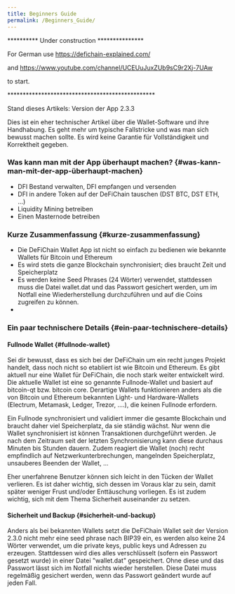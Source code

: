 ```yaml
---
title: Beginners Guide
permalink: /Beginners_Guide/
---
```


\*\*\*\*\*\*\*\*\*\* Under construction \*\*\*\*\*\*\*\*\*\*\*\*\*\*\*

For German use <https://defichain-explained.com/>

and <https://www.youtube.com/channel/UCEUuJuxZUb9sC9r2Xj-7UAw>

to start.

\*\*\*\*\*\*\*\*\*\*\*\*\*\*\*\*\*\*\*\*\*\*\*\*\*\*\*\*\*\*\*\*\*\*\*\*\*\*\*\*\*\*\*\*\*\*\*\*

Stand dieses Artikels: Version der App 2.3.3

Dies ist ein eher technischer Artikel über die Wallet-Software und ihre
Handhabung. Es geht mehr um typische Fallstricke und was man sich
bewusst machen sollte. Es wird keine Garantie für Vollständigkeit und
Korrektheit gegeben.

### Was kann man mit der App überhaupt machen? {#was-kann-man-mit-der-app-überhaupt-machen}

- DFI Bestand verwalten, DFI empfangen und versenden
- DFI in andere Token auf der DeFiChain tauschen (DST BTC, DST ETH, ...)
- Liquidity Mining betreiben
- Einen Masternode betreiben

### Kurze Zusammenfassung {#kurze-zusammenfassung}

- Die DeFiChain Wallet App ist nicht so einfach zu bedienen wie bekannte
  Wallets für Bitcoin und Ethereum
- Es wird stets die ganze Blockchain synchronisiert; dies braucht Zeit
  und Speicherplatz
- Es werden keine Seed Phrases (24 Wörter) verwendet, stattdessen muss
  die Datei wallet.dat und das Passwort gesichert werden, um im Notfall
  eine Wiederherstellung durchzuführen und auf die Coins zugreifen zu
  können.
-

### Ein paar technischere Details {#ein-paar-technischere-details}

#### Fullnode Wallet {#fullnode-wallet}

Sei dir bewusst, dass es sich bei der DeFiChain um ein recht junges
Projekt handelt, dass noch nicht so etabliert ist wie Bitcoin und
Ethereum. Es gibt aktuell nur eine Wallet für DeFiChain, die noch stark
weiter entwickelt wird. Die aktuelle Wallet ist eine so genannte
Fullnode-Wallet und basiert auf bitcoin-qt bzw. bitcoin core. Derartige
Wallets funktionieren anders als die von Bitcoin und Ethereum bekannten
Light- und Hardware-Wallets (Electrum, Metamask, Ledger, Trezor, ....),
die keinen Fullnode erfordern.

Ein Fullnode synchronisiert und validiert immer die gesamte Blockchain
und braucht daher viel Speicherplatz, da sie ständig wächst. Nur wenn
die Wallet synchronisiert ist können Transaktionen durchgeführt werden.
Je nach dem Zeitraum seit der letzten Synchronisierung kann diese
durchaus Minuten bis Stunden dauern. Zudem reagiert die Wallet (noch)
recht empfindlich auf Netzwerkunterbrechungen, mangelnden Speicherplatz,
unsauberes Beenden der Wallet, ...

Eher unerfahrene Benutzer können sich leicht in den Tücken der Wallet
verlieren. Es ist daher wichtig, sich dessen im Voraus klar zu sein,
damit später weniger Frust und/oder Enttäuschung vorliegen. Es ist zudem
wichtig, sich mit dem Thema Sicherheit auseinander zu setzen.

#### Sicherheit und Backup {#sicherheit-und-backup}

Anders als bei bekannten Wallets setzt die DeFiChain Wallet seit der
Version 2.3.0 nicht mehr eine seed phrase nach BIP39 ein, es werden also
keine 24 Wörter verwendet, um die private keys, public keys und Adressen
zu erzeugen. Stattdessen wird dies alles verschlüsselt (sofern ein
Passwort gesetzt wurde) in einer Datei "wallet.dat" gespeichert. Ohne
diese und das Passwort lässt sich im Notfall nichts wieder herstellen.
Diese Datei muss regelmäßig gesichert werden, wenn das Passwort geändert
wurde auf jeden Fall.
